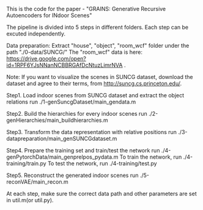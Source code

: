 This is the code for the paper - "GRAINS: Generative Recursive Autoencoders for INdoor Scenes"

The pipeline is divided into 5 steps in different folders. Each step can be excuted independently.

Data preparation:
Extract "house", "object", "room_wcf" folder under the path "./0-data/SUNCG/"
The "room_wcf" data is here: https://drive.google.com/open?id=1RPF6YJsNNanNCBBRGAfDcNtuzLimrNVA .

Note: If you want to visualize the scenes in SUNCG dataset, download the dataset and agree to their terms, from http://suncg.cs.princeton.edu/.

Step1. Load indoor scenes from SUNCG dataset and extract the object relations
	run ./1-genSuncgDataset/main_gendata.m

Step2. Build the hierarchies for every indoor scenes
	run ./2-genHierarchies/main_buildhierarchies.m

Step3. Transform the data representation with relative positions
	run ./3-datapreparation/main_genSUNCGdataset.m

Step4. Prepare the training set and train/test the network
	run ./4-genPytorchData/main_genprelpos_pydata.m
	To train the network, run ./4-training/train.py
	To test the network, run ./4-training/test.py

Step5. Reconstruct the generated indoor scenes
	run ./5-reconVAE/main_recon.m

At each step, make sure the correct data path and other parameters are set in util.m(or util.py).
